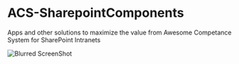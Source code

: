 ACS-SharepointComponents
========================

Apps and other solutions to maximize the value from Awesome Competance System for SharePoint Intranets

![Blurred ScreenShot](https://raw.github.com/altran/ACS-SharepointComponents/master/ACS_in_Sharepoint_blurred.png)


